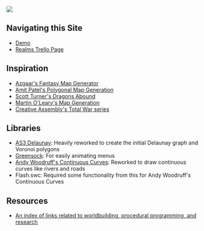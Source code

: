 [![](https://i.imgur.com/OocdrtT.png)](https://i.imgur.com/OocdrtT.png)

## Navigating this Site
- [Demo](demo.html)  
- [Realms Trello Page](https://trello.com/b/SoUEo0DZ/realms)

## Inspiration
- [Azgaar's Fantasy Map Generator](https://azgaar.wordpress.com/)
- [Amit Patel's Polygonal Map Generation](http://www-cs-students.stanford.edu/~amitp/game-programming/polygon-map-generation/)  
- [Scott Turner's Dragons Abound](https://heredragonsabound.blogspot.com/)  
- [Martin O'Leary's Map Generation](http://mewo2.com/notes/terrain/)  
- [Creative Assembly's Total War series](https://www.totalwar.com/)

## Libraries
- [AS3 Delaunay](http://nodename.github.io/as3delaunay/): Heavily reworked to create the initial Delaunay graph and Voronoi polygons
- [Greensock](https://greensock.com/tweenlite-as): For easily animating menus
- [Andy Woodruff's Continuous Curves](http://www.cartogrammar.com/blog/continuous-curves-with-actionscript-3/): Reworked to draw continuous curves like rivers and roads
- Flash.swc: Required some functionality from this for Andy Woodruff's Continuous Curves

## Resources
- [An index of links related to worldbuilding, procedural programming, and research](resources.md)
